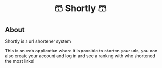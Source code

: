 <h1 align="center"> 🩳 Shortly 🩳  &nbsp  

</h1>

##  About

Shortly is a url shortener system 

This is an web application where it is possible to shorten your urls, you can also create your account and log in and see a ranking with who shortened the most links!
